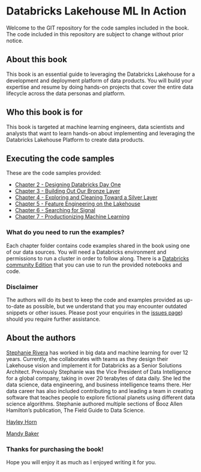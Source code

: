# Databricks Lakehouse ML In Action

Welcome to the GIT repository for the code samples included in the book. The code included in this repository are subject to change without prior notice.


## About this book

This book is an essential guide to leveraging the Databricks Lakehouse for a development and deployment platform of data products. You will build your expertise and resume by doing hands-on projects that cover the entire data lifecycle across the data personas and platform. 

## Who this book is for

This book is targeted at machine learning engineers, data scientists and analysts that want to learn hands-on about implementing and leveraging the Databricks Lakehouse Platform to create data products.

## Executing the code samples

These are the code samples provided:

* [Chapter 2 - Designing Databricks Day One](https://github.com/PacktPublishing/Databricks-Lakehouse-ML-In-Action/tree/main/Chapter_2_Setting_up)
* [Chapter 3 - Building Out Our Bronze Layer](https://github.com/PacktPublishing/Databricks-Lakehouse-ML-In-Action/tree/main/Chapter_3_Building_the_bronze_layer)
* [Chapter 4 - Exploring and Cleaning Toward a Silver Layer](https://github.com/PacktPublishing/Databricks-Lakehouse-ML-In-Action/tree/main/Chapter_4_Cleaning_and_exploring)
* [Chapter 5 - Feature Engineering on the Lakehouse](https://github.com/PacktPublishing/Databricks-Lakehouse-ML-In-Action/tree/main/Chapter_5_Feature_engineering)
* [Chapter 6 - Searching for Signal](https://github.com/PacktPublishing/Databricks-Lakehouse-ML-In-Action/tree/main/Chapter_6_Searching_for_signal)
* [Chapter 7 - Productionizing Machine Learning](https://github.com/PacktPublishing/Databricks-Lakehouse-ML-In-Action/tree/main/Chapter_7_Production)
  

### What do you need to run the examples?

Each chapter folder contains code examples shared in the book using one of our data sources. You will need a Databricks environment and permissions to run a cluster in order to follow along. There is a [Databricks community Edition](https://docs.databricks.com/en/getting-started/community-edition.html) that you can use to run the provided notebooks and code.


### Disclaimer

The authors will do its best to keep the code and examples provided as up-to-date as possible, but we understand that you may encounter outdated snippets or other issues. Please post your enquiries in the [issues page](https://github.com/PacktPublishing/Databricks-Lakehouse-ML-In-Action/issues)) should you require further assistance.

## About the authors

[Stephanie Rivera](https://www.linkedin.com/in/stephanieamrivera/) has worked in big data and machine learning for over 12 years. Currently, she collaborates with teams as they design their Lakehouse vision and implement it for Databricks as a Senior Solutions Architect.
Previously Stephanie was the Vice President of Data Intelligence for a global company, taking in over 20 terabytes of data daily. She led the data science, data engineering, and business intelligence teams there.  Her data career has also included contributing to and leading a team in creating software that teaches people to explore fictional planets using different data science algorithms. Stephanie authored multiple sections of Booz Allen Hamilton’s publication, The Field Guide to Data Science.

[Hayley Horn](https://www.linkedin.com/in/hayleyhorn/)

[Mandy Baker](https://www.linkedin.com/in/amanda-baker-2b089831/)


### Thanks for purchasing the book!

Hope you will enjoy it as much as I enjoyed writing it for you.
